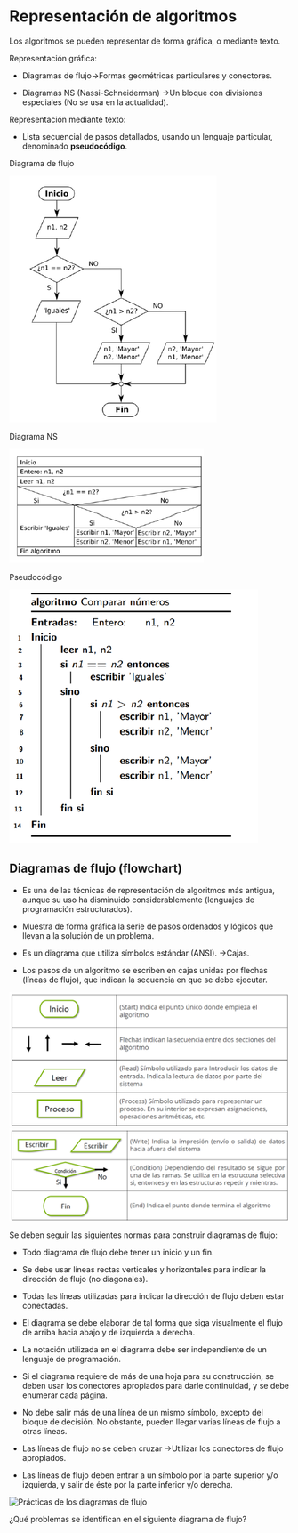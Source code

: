 # Representación de algoritmos

Los algoritmos se pueden representar de forma gráfica, o mediante texto.

Representación gráfica:
- Diagramas de flujo→Formas geométricas particulares y conectores.

- Diagramas NS (Nassi-Schneiderman) →Un bloque con divisiones especiales (No se usa en la actualidad).

Representación mediante texto:
- Lista secuencial de pasos detallados, usando un lenguaje particular, denominado **pseudocódigo**.

Diagrama de flujo

<img src="https://github.com/Ingenieria-Electrica-UdeA/banco_imagenes/blob/main/presentaciones/ejemplo-diagrama-flujo.png" style="max-width: 100%;" alt="Diagrama de flujo">

Diagrama NS

<img src="https://github.com/Ingenieria-Electrica-UdeA/banco_imagenes/blob/main/presentaciones/diagrama-ns.png" style="max-width: 100%;" alt="Diagrama NS">

Pseudocódigo

<img src="https://github.com/Ingenieria-Electrica-UdeA/banco_imagenes/blob/main/presentaciones/pseudocodigo.png" style="max-width: 100%;" alt="Pseudocódigo">

## Diagramas de flujo (flowchart)
- Es una de las técnicas de representación de algoritmos más antigua, aunque su uso ha disminuido considerablemente (lenguajes de programación estructurados).

- Muestra de forma gráfica la serie de pasos ordenados y lógicos que llevan a la solución de un problema.

- Es un diagrama que utiliza símbolos estándar (ANSI). →Cajas.

- Los pasos de un algoritmo se escriben en cajas unidas por flechas (líneas de flujo), que indican la secuencia en que se debe ejecutar.

<img src="https://github.com/Ingenieria-Electrica-UdeA/banco_imagenes/blob/main/presentaciones/tabla-diagramas-1.png" style="max-width: 100%;" alt="Tabla uso diagramas de flujo">

<img src="https://github.com/Ingenieria-Electrica-UdeA/banco_imagenes/blob/main/presentaciones/tabla-diagramas-2.png" style="max-width: 100%;" alt="Tabla uso diagramas de flujo">

Se deben seguir las siguientes normas para construir diagramas de flujo:

- Todo diagrama de flujo debe tener un inicio y un fin.

- Se debe usar líneas rectas verticales y horizontales para indicar la dirección de flujo (no diagonales).

- Todas las líneas utilizadas para indicar la dirección de flujo deben estar conectadas.

- El diagrama se debe elaborar de tal forma que siga visualmente el flujo de arriba hacia abajo y de izquierda a derecha.

- La notación utilizada en el diagrama debe ser independiente de un lenguaje de programación.

- Si el diagrama requiere de más de una hoja para su construcción, se deben usar los conectores apropiados para darle continuidad, y se debe enumerar cada página.

- No debe salir más de una línea de un mismo símbolo, excepto del bloque de decisión. No obstante, pueden llegar varias líneas de flujo a otras líneas.

- Las líneas de flujo no se deben cruzar →Utilizar los conectores de flujo apropiados.

- Las líneas de flujo deben entrar a un símbolo por la parte superior y/o izquierda, y salir de éste por la parte inferior y/o derecha.

<img src="https://github.com/Ingenieria-Electrica-UdeA/banco_imagenes/blob/main/presentaciones/practicas diagrama de flujo.png" style="max-width: 100%;" alt="Prácticas de los diagramas de flujo">

¿Qué problemas se identifican en el siguiente diagrama de flujo?

